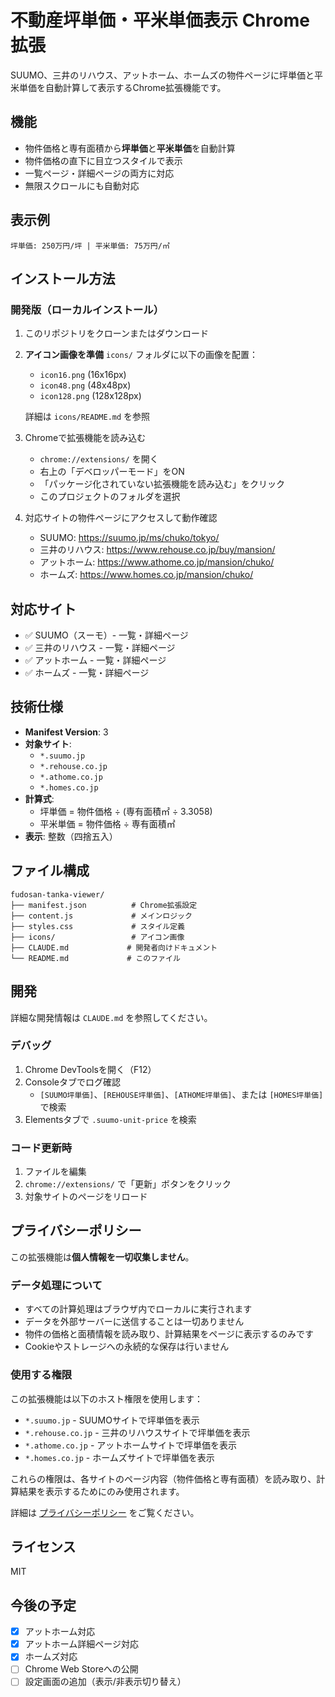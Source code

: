 # 不動産坪単価・平米単価表示 Chrome拡張

SUUMO、三井のリハウス、アットホーム、ホームズの物件ページに坪単価と平米単価を自動計算して表示するChrome拡張機能です。

## 機能

- 物件価格と専有面積から**坪単価**と**平米単価**を自動計算
- 物件価格の直下に目立つスタイルで表示
- 一覧ページ・詳細ページの両方に対応
- 無限スクロールにも自動対応

## 表示例

```
坪単価: 250万円/坪 | 平米単価: 75万円/㎡
```

## インストール方法

### 開発版（ローカルインストール）

1. このリポジトリをクローンまたはダウンロード

2. **アイコン画像を準備**
   `icons/` フォルダに以下の画像を配置：
   - `icon16.png` (16x16px)
   - `icon48.png` (48x48px)
   - `icon128.png` (128x128px)

   詳細は `icons/README.md` を参照

3. Chromeで拡張機能を読み込む
   - `chrome://extensions/` を開く
   - 右上の「デベロッパーモード」をON
   - 「パッケージ化されていない拡張機能を読み込む」をクリック
   - このプロジェクトのフォルダを選択

4. 対応サイトの物件ページにアクセスして動作確認
   - SUUMO: https://suumo.jp/ms/chuko/tokyo/
   - 三井のリハウス: https://www.rehouse.co.jp/buy/mansion/
   - アットホーム: https://www.athome.co.jp/mansion/chuko/
   - ホームズ: https://www.homes.co.jp/mansion/chuko/

## 対応サイト

- ✅ SUUMO（スーモ）- 一覧・詳細ページ
- ✅ 三井のリハウス - 一覧・詳細ページ
- ✅ アットホーム - 一覧・詳細ページ
- ✅ ホームズ - 一覧・詳細ページ

## 技術仕様

- **Manifest Version**: 3
- **対象サイト**:
  - `*.suumo.jp`
  - `*.rehouse.co.jp`
  - `*.athome.co.jp`
  - `*.homes.co.jp`
- **計算式**:
  - 坪単価 = 物件価格 ÷ (専有面積㎡ ÷ 3.3058)
  - 平米単価 = 物件価格 ÷ 専有面積㎡
- **表示**: 整数（四捨五入）

## ファイル構成

```
fudosan-tanka-viewer/
├── manifest.json          # Chrome拡張設定
├── content.js             # メインロジック
├── styles.css             # スタイル定義
├── icons/                 # アイコン画像
├── CLAUDE.md             # 開発者向けドキュメント
└── README.md             # このファイル
```

## 開発

詳細な開発情報は `CLAUDE.md` を参照してください。

### デバッグ

1. Chrome DevToolsを開く（F12）
2. Consoleタブでログ確認
   - `[SUUMO坪単価]`、`[REHOUSE坪単価]`、`[ATHOME坪単価]`、または `[HOMES坪単価]` で検索
3. Elementsタブで `.suumo-unit-price` を検索

### コード更新時

1. ファイルを編集
2. `chrome://extensions/` で「更新」ボタンをクリック
3. 対象サイトのページをリロード

## プライバシーポリシー

この拡張機能は**個人情報を一切収集しません**。

### データ処理について

- すべての計算処理はブラウザ内でローカルに実行されます
- データを外部サーバーに送信することは一切ありません
- 物件の価格と面積情報を読み取り、計算結果をページに表示するのみです
- Cookieやストレージへの永続的な保存は行いません

### 使用する権限

この拡張機能は以下のホスト権限を使用します：

- `*.suumo.jp` - SUUMOサイトで坪単価を表示
- `*.rehouse.co.jp` - 三井のリハウスサイトで坪単価を表示
- `*.athome.co.jp` - アットホームサイトで坪単価を表示
- `*.homes.co.jp` - ホームズサイトで坪単価を表示

これらの権限は、各サイトのページ内容（物件価格と専有面積）を読み取り、計算結果を表示するためにのみ使用されます。

詳細は [プライバシーポリシー](PRIVACY_POLICY.md) をご覧ください。

## ライセンス

MIT

## 今後の予定

- [x] アットホーム対応
- [x] アットホーム詳細ページ対応
- [x] ホームズ対応
- [ ] Chrome Web Storeへの公開
- [ ] 設定画面の追加（表示/非表示切り替え）
